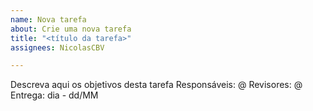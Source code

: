 ```yaml
---
name: Nova tarefa 
about: Crie uma nova tarefa
title: "<título da tarefa>"
assignees: NicolasCBV

---
```


Descreva aqui os objetivos desta tarefa
Responsáveis: @<Username>
Revisores: @<Username>
Entrega: dia - dd/MM

